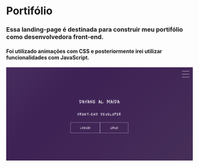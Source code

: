 # Portifólio
### Essa landing-page é destinada para construir meu portifólio como desenvolvedora front-end.
#### Foi utilizado animações com CSS e posteriormente irei utilizar funcionalidades com JavaScript.

![](https://github.com/DayaneAlRodrigues/portifolio/blob/main/template.png)
